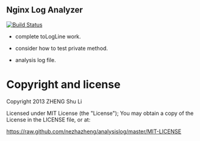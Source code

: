 Nginx Log Analyzer
-----
[![Build Status](https://travis-ci.org/nezhazheng/analysislog.png)](https://travis-ci.org/nezhazheng/analysislog)

* complete toLogLine work.

* consider how to test private method.

* analysis log file.


# Copyright and license
Copyright 2013 ZHENG Shu Li

Licensed under MIT License (the "License"); You may obtain a copy of the License in the LICENSE file, or at:

https://raw.github.com/nezhazheng/analysislog/master/MIT-LICENSE
